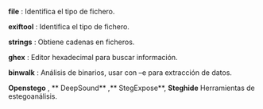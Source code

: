 
**file** : Identifica el tipo de fichero. 

**exiftool** : Identifica el tipo de fichero. 

**strings** : Obtiene cadenas en ficheros.

**ghex** : Editor hexadecimal para buscar información. 

**binwalk** : Análisis de binarios, usar con –e para extracción de datos. 

**Openstego** , ** DeepSound** ,** StegExpose**, **Steghide** Herramientas de estegoanálisis.

